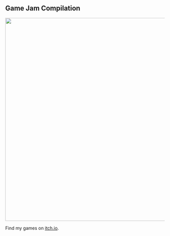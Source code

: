 ## Game Jam Compilation

<img src="media/game_jams.gif" width="640">

Find my games on [itch.io](https://lightboat.itch.io/).
